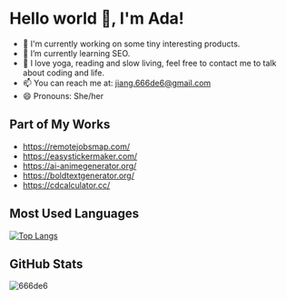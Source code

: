 # Hello world 👋, I'm Ada!

- 🔭 I'm currently working on some tiny interesting products.
- 🌱 I’m currently learning SEO.
- 💬 I love yoga, reading and slow living, feel free to contact me to talk about coding and life.
- 📫 You can reach me at: jiang.666de6@gmail.com
- 😄 Pronouns: She/her

## Part of My Works
- https://remotejobsmap.com/ 
- https://easystickermaker.com/ 
- https://ai-animegenerator.org/
- https://boldtextgenerator.org/
- https://cdcalculator.cc/

## Most Used Languages
[![Top Langs](https://github-readme-stats.vercel.app/api/top-langs/?username=666de6&layout=donut&title_color=f2b65b&border_color=94cdd4)](https://github.com/your-github-username)

## GitHub Stats
![666de6](https://github-readme-stats.vercel.app/api?username=666de6&show_icons=true&theme=transparent&title_color=f2b65b&icon_color=94cdd4&text_color=188ea6&border_color=94cdd4)


